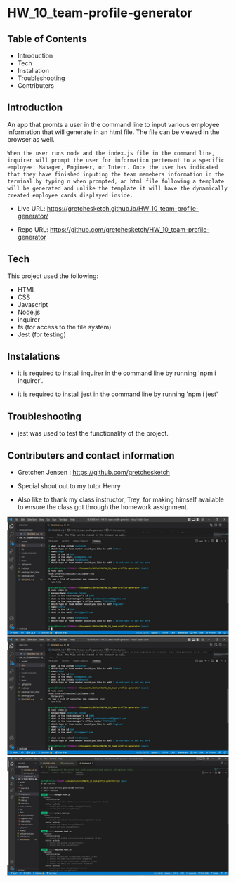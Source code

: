 # HW_10_team-profile-generator

Table of Contents
-------------------------------------------------------------------------------------------------------

 * Introduction
 * Tech
 * Installation
 * Troubleshooting
 * Contributers



 Introduction
----------------------------------------------------------------------------------------------------------

An app that promts a user in the command line to input various employee information that will generate in an html file. The file can be viewed in the browser as well.

    When the user runs node and the index.js file in the command line, inquirer will prompt the user for information pertenant to a specific employee: Manager, Engineer, or Intern. Once the user has indicated that they have finished inputing the team memebers information in the terminal by typing n when prompted, an html file following a template will be generated and unlike the template it will have the dynamically created employee cards displayed inside.

 * Live URL: https://gretchesketch.github.io/HW_10_team-profile-generator/

 * Repo URL: https://github.com/gretchesketch/HW_10_team-profile-generator



Tech
------------------------------------------------------------------------------------------

This project used the following:

 * HTML
 * CSS
 * Javascript
 * Node.js
 * inquirer
 * fs (for access to the file system)
 * Jest (for testing)


Instalations
--------------------------------------------------------------------------------------------
 
 * it is required to install inquirer in the command line by running 'npm i inquirer'.

 * it is required to install jest in the command line by running 'npm i jest'



 Troubleshooting
----------------------------------------------------------------------------------------

* jest was used to test the functionality of the project.




 Contributers and contact information
----------------------------------------------------------------------------------------
 
 * Gretchen Jensen : https://github.com/gretchesketch

 * Special shout out to my tutor Henry

 * Also like to thank my class instructor, Trey, for making himself available to ensure the class got through the homework assignment.





 ![img](assets\team-generator_nodePrompt_screenShot.jpg "node prompt image")
 ![img](assets\team-generator_nodePrompt_screenShot.jpg "generated live page image")
 ![img](assets\team-generator_runAndPassTests_screenShot.jpg "running tests image")
